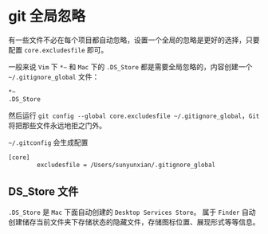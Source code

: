 # git 全局忽略

有一些文件不必在每个项目都自动忽略，设置一个全局的忽略是更好的选择，只要配置 `core.excludesfile` 即可。

一般来说 `Vim` 下 `*~` 和 `Mac` 下的 `.DS_Store` 都是需要全局忽略的，内容创建一个 `~/.gitignore_global` 文件：

```bash
*~
.DS_Store
```

然后运行 `git config --global core.excludesfile ~/.gitignore_global`，`Git` 将把那些文件永远地拒之门外。

`~/.gitconfig` 会生成配置

```bash
[core]
        excludesfile = /Users/sunyunxian/.gitignore_global
```

## DS_Store 文件

`.DS_Store` 是 `Mac` 下面自动创建的 `Desktop Services Store`。
属于 `Finder` 自动创建储存当前文件夹下存储状态的隐藏文件，存储图标位置、展现形式等等信息。
